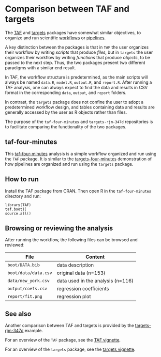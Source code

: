 # Comparison between TAF and targets

The [TAF](https://cran.r-project.org/package=TAF) and [targets](https://cran.r-project.org/package=targets) packages have somewhat similar objectives, to organize and run scientific [workflows](https://cran.r-project.org/web/views/ReproducibleResearch.html#project-workflows) or [pipelines](https://cran.r-project.org/web/views/ReproducibleResearch.html#pipeline-toolkits).

A key distinction between the packages is that in `TAF` the user organizes their workflow by writing *scripts* that produce *files*, but in `targets` the user organizes their workflow by writing *functions* that produce *objects*, to be passed to the next step. Thus, the two packages present two different paradigms with a similar end result.

In TAF, the workflow structure is predetermined, as the main scripts will always be named `data.R`, `model.R`, `output.R`, and `report.R`. After running a TAF analysis, one can always expect to find the data and results in CSV format in the corresponding `data`, `output`, and `report` folders.

In contrast, the `targets` package does not confine the user to adopt a predetermined workflow design, and tables containing data and results are generally accessed by the user as R objects rather than files.

The purpose of the `taf-four-minutes` and `targets-rjm-347d` repositories is to facilitate comparing the functionality of the two packages.

## taf-four-minutes

This [taf-four-minutes](https://github.com/ices-taf-dev/taf-four-minutes) analysis is a simple workflow organized and run using the `TAF` package. It is similar to the [targets-four-minutes](https://github.com/wlandau/targets-four-minutes) demonstration of how pipelines are organized and run using the `targets` package.

## How to run

Install the TAF package from CRAN. Then open R in the `taf-four-minutes` directory and run:

```
library(TAF)
taf.boot()
source.all()
```

## Browsing or reviewing the analysis

After running the workflow, the following files can be browsed and reviewed:

File                 | Content
-------------------- | ---------------------------------
`boot/DATA.bib`      | data description
`boot/data/data.csv` | original data (n=153)
`data/new_york.csv`  | data used in the analysis (n=116)
`output/coefs.csv`   | regression coefficients
`report/fit.png`     | regression plot

## See also

Another comparison between TAF and targets is provided by the [targets-rjm-347d](https://github.com/ices-taf-dev/targets-rjm-347d) example.

For an overview of the `TAF` package, see the [TAF vignette](https://cran.r-project.org/web/packages/TAF/vignettes/TAF.html).

For an overview of the `targets` package, see the [targets vignette](https://cran.r-project.org/web/packages/targets/vignettes/overview.html).
